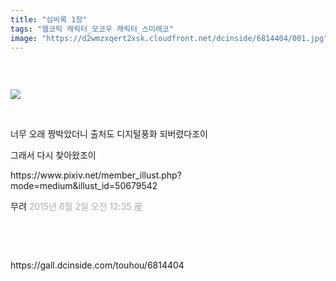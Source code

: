 ```yaml
---
title: "심비록 1장"
tags: "웹코믹 캐릭터_모코우 캐릭터_스미레코"
image: "https://d2wmzxqert2xsk.cloudfront.net/dcinside/6814404/001.jpg"
---
```

<div class="article">
<div style="overflow:hidden;">
<p><br/></p><p style="text-align: left;"><img src="{{ site.imgserver11 }}/dcinside/6814404/001.jpg"/></p><p style="text-align: left;"><br/></p><p style="text-align: left;">너무 오래 짱박았더니 출처도 디지털풍화 되버렸다조이</p><p>그래서 다시 찾아왔조이<br/></p><p>https://www.pixiv.net/member_illust.php?mode=medium&amp;illust_id=50679542<br/></p><p>무려 <span style="color: rgb(173, 173, 173); font-family: system-ui, -apple-system, ">2015년 6월 2일 오전 12:35 産</span></p><p><br/></p> </div></div>
<br/>
<p id="refer">https://gall.dcinside.com/touhou/6814404</p>
<br/>

